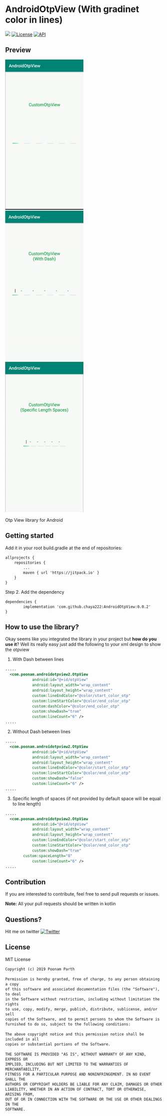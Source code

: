 # AndroidOtpView (With gradinet color in lines)
[![](https://jitpack.io/v/chaya222/AndroidOtpView.svg)](https://jitpack.io/#chaya222/AndroidOtpView)
[![License](http://img.shields.io/badge/license-MIT-green.svg?style=flat)]()
[![API](https://img.shields.io/badge/API-19%2B-brightgreen.svg?style=flat)](https://android-arsenal.com/api?level=16)

## Preview
<img src="otpVw.gif" width="250" height="480"/> &nbsp;&nbsp;
<img src="otpViewWdDash.gif" width="250" height="480"/> &nbsp;&nbsp;
<img src="otpViewSpecSpaces.gif" width="250" height="480"/> &nbsp;&nbsp;


Otp View library for Android

## Getting started
Add it in your root build.gradle at the end of repositories:

	allprojects {
		repositories {
			...
			maven { url 'https://jitpack.io' }
		}
	}
  
Step 2. Add the dependency

	dependencies {
	        implementation 'com.github.chaya222:AndroidOtpView:0.0.2'
	}
  
## How to use the library?
Okay seems like you integrated the library in your project but **how do you use it**? Well its really easy just add the following to your xml design to show the otpview

1) With Dash between lines

```xml
.....
  <com.poonam.androidotpview2.OtpView
            android:id="@+id/otpView"
            android:layout_width="wrap_content"
            android:layout_height="wrap_content"
            custom:lineEndColor="@color/start_color_otp"
            custom:lineStartColor="@color/end_color_otp"
            custom:dashColor="@color/end_color_otp"
            custom:showDash="true"
            custom:lineCount="6" />
.....
```

2) Without Dash between lines

```xml
.....
  <com.poonam.androidotpview2.OtpView
            android:id="@+id/otpView"
            android:layout_width="wrap_content"
            android:layout_height="wrap_content"
            custom:lineEndColor="@color/start_color_otp"
            custom:lineStartColor="@color/end_color_otp"
            custom:showDash="false"
            custom:lineCount="6" />
.....
```
3) Specific length of spaces (if not provided by default space will be equal to line length)

```xml
.....
  <com.poonam.androidotpview2.OtpView
            android:id="@+id/otpView"
            android:layout_width="wrap_content"
            android:layout_height="wrap_content"
            custom:lineEndColor="@color/start_color_otp"
            custom:lineStartColor="@color/end_color_otp"
            custom:showDash="true"
	    custom:spaceLength="8"		      
            custom:lineCount="6" />
.....
```



  
## Contribution

If you are interested to contribute, feel free to send pull requests or issues.

**Note:** All your pull requests should be written in kotlin

## Questions?
Hit me on twitter [![Twitter](https://img.shields.io/badge/Twitter-@parth_poonam-blue.svg?style=flat)](https://twitter.com/parth_poonam)

## License

 MIT License

    Copyright (c) 2019 Poonam Parth

    Permission is hereby granted, free of charge, to any person obtaining a copy
    of this software and associated documentation files (the "Software"), to deal
    in the Software without restriction, including without limitation the rights
    to use, copy, modify, merge, publish, distribute, sublicense, and/or sell
    copies of the Software, and to permit persons to whom the Software is
    furnished to do so, subject to the following conditions:

    The above copyright notice and this permission notice shall be included in all
    copies or substantial portions of the Software.

    THE SOFTWARE IS PROVIDED "AS IS", WITHOUT WARRANTY OF ANY KIND, EXPRESS OR
    IMPLIED, INCLUDING BUT NOT LIMITED TO THE WARRANTIES OF MERCHANTABILITY,
    FITNESS FOR A PARTICULAR PURPOSE AND NONINFRINGEMENT. IN NO EVENT SHALL THE
    AUTHORS OR COPYRIGHT HOLDERS BE LIABLE FOR ANY CLAIM, DAMAGES OR OTHER
    LIABILITY, WHETHER IN AN ACTION OF CONTRACT, TORT OR OTHERWISE, ARISING FROM,
    OUT OF OR IN CONNECTION WITH THE SOFTWARE OR THE USE OR OTHER DEALINGS IN THE
    SOFTWARE.
